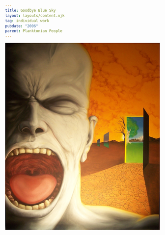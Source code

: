 ```yaml
---
title: Goodbye Blue Sky
layout: layouts/content.njk
tag: individual work
pubdate: "2006"
parent: Planktonian People
---
```

![Goodbye Blue Sky, 2006, Oil and acrylic on canvas](/static/img/goodbye-blue-sky-2006-oil-and-acrylic-on-canvas-.jpg)
